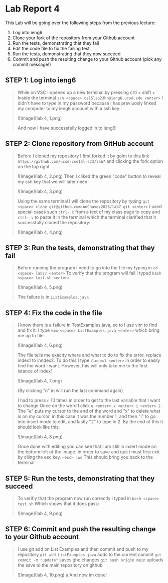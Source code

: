 Lab Report 4
==========

This Lab will be going over the following steps from the previous lecture:
1. Log into ieng6
2. Clone your fork of the repository from your Github account
3. Run the tests, demonstrating that they fail
4. Edit the code file to fix the failing test
5. Run the tests, demonstrating that they now succeed
6. Commit and push the resulting change to your Github account (pick any commit message!)

STEP 1: Log into ieng6
----
> While on VSC I opened up a new terminal by pressing crtl + shift + \`
> Inside the terminal `ssh <space> cs15lsp23hn@ieng6.ucsd.edu <enter>` I didn't have to type in my password because i has previuosly linked my computer to my ieng6 account with a ssh key
> 
> ![Image](lab 4, 1.png)
> 
> And now I have successfully logged in to ieng6!

STEP 2: Clone repository from GitHub account
---
> Before I cloned my repository I first forked it by goint to this link `https://github.com/ucsd-cse15l-s23/lab7` and clicking the fork option on the top right
> 
> ![Image](lab 4, 2.png)
> Then I cliked the green "code" button to reveal my ssh key that we will later need.
> 
> ![Image](lab 4, 3.png)
> 
> Using the same terminal I will clone the repository by typing `git <space> clone git@github.com:AnChavez2026/lab7.git <enter>` 
> I used special cases such `ctrl- c` from a text of my class page to copy and `ctrl- v` to paste it in the terminal
> which the terminal clarified that it successfully cloned the repository:
> 
> ![Image](lab 4, 4.png)

STEP 3: Run the tests, demonstrating that they fail
---

> Before running the program I need to go into the file my typing in `cd <space> lab7/ <enter>`
> To verify that the program will fail I typed `bash <space> test.sh <enter>`
>
>![Image](lab 4, 5.png)
>
> The failure is in  `ListExamples.java`

STEP 4: Fix the code in the file
----

> I know there is a failure in TestExamples.java, so to I use vim to find and fix it. I type `vim <space> ListExamples.java <enter>` which bring me up to file.
> 
> ![Image](lab 4, 6.png)
> 
> The file tells me exaclty where and what to do to fix the error, replace index1 to inndex2. To do this I 
> type `/index1 <enter>` in order to easily find the word I want. However, this will only take me to the first istance of index1
> 
> ![Image](lab 4, 7.png)
> 
> (By clicking "n" in will run the last command again)
> 
> I had to press `n` 10 times in order to get to the last variable that I want to change
> Once on the word I click `e <enter> x <enter> i <enter> 2` . The "e" puts my cursor to the end of the word and "x" to delete what is on my cursor, in this 
> case it was the number 1, and then "i" to go into insert mode to edit, and lastly "2" to type in 2. By the end of this it should look like this:
> 
> ![Image](lab 4, 8.png)
> 
> Once done with editing you can see that I am still in insert mode on the bottom left of the image. In order to save and quit i must first exit by cliing the esc key.
> `<esc> :wq` 
> This should bring you back to the terminal


STEP 5: Run the tests, demonstrating that they succeed
----

> To verifiy that the program now run correctly i typed in `bash <space> test.sh`
> Which shows that it does pass:
> 
> ![Image](lab 4, 9.png)


STEP 6: Commit and push the resulting change to your Github account
---
> I use git add on List Examples and then commit and push to my repository
> `git add ListExamples.java` adds to the current commit
> `git commit -m "update"`  saves ghe changes
> `git push origin main`  uploads the save to the main repository on github
> 
> ![Image](lab 4, 10.png)
> a
> And now im done!
